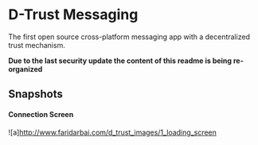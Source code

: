 # D-Trust Messaging
The first open source cross-platform messaging app with a decentralized trust mechanism.

**Due to the last security update the content of this readme is being re-organized**

## Snapshots
#### Connection Screen
![a]http://www.faridarbai.com/d_trust_images/1_loading_screen
